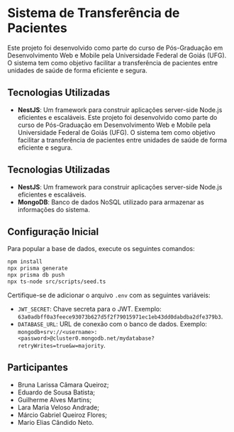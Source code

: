 # Sistema de Transferência de Pacientes

Este projeto foi desenvolvido como parte do curso de Pós-Graduação em Desenvolvimento Web e Mobile pela Universidade Federal de Goiás (UFG). O sistema tem como objetivo facilitar a transferência de pacientes entre unidades de saúde de forma eficiente e segura.

## Tecnologias Utilizadas

- **NestJS**: Um framework para construir aplicações server-side Node.js eficientes e escaláveis.
Este projeto foi desenvolvido como parte do curso de Pós-Graduação em Desenvolvimento Web e Mobile pela Universidade Federal de Goiás (UFG). O sistema tem como objetivo facilitar a transferência de pacientes entre unidades de saúde de forma eficiente e segura.

## Tecnologias Utilizadas

- **NestJS**: Um framework para construir aplicações server-side Node.js eficientes e escaláveis.
- **MongoDB**: Banco de dados NoSQL utilizado para armazenar as informações do sistema.

## Configuração Inicial

Para popular a base de dados, execute os seguintes comandos:

```bash
npm install
npx prisma generate
npx prisma db push
npx ts-node src/scripts/seed.ts
```

Certifique-se de adicionar o arquivo `.env` com as seguintes variáveis:

- `JWT_SECRET`: Chave secreta para o JWT. Exemplo: `63a0adbff0a3feece93073b627d5f2f79015971ec1eb43dd0dabdba2dfe379b3`.
- `DATABASE_URL`: URL de conexão com o banco de dados. Exemplo: `mongodb+srv://<username>:<password>@cluster0.mongodb.net/mydatabase?retryWrites=true&w=majority`.

## Participantes

- Bruna Larissa Câmara Queiroz;
- Eduardo de Sousa Batista;
- Guilherme Alves Martins;
- Lara Maria Veloso Andrade;
- Márcio Gabriel Queiroz Flores;
- Mario Elias Cândido Neto.